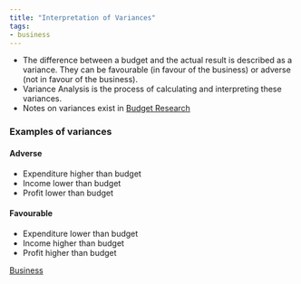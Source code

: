 ```yaml
---
title: "Interpretation of Variances"
tags:
- business
---
```



- The difference between a budget and the actual result is described as a variance. They can be favourable (in favour of the business) or adverse (not in favour of the business).
- Variance Analysis is the process of calculating and interpreting these variances.
- Notes on variances exist in [Budget Research](sixth/Business/Units/nd/BudgetResearch)

### Examples of variances

#### Adverse

- Expenditure higher than budget
- Income lower than budget
- Profit lower than budget


#### Favourable

- Expenditure lower than budget
- Income higher than budget
- Profit higher than budget



[Business](/Business)